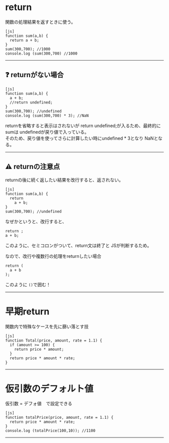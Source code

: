 # return
関数の処理結果を返すときに使う。  
~~~
[js]
function sum(a,b) {
  return a + b;
}
sum(300,700); //1000
console.log (sum(300,700) //1000
~~~
***

## ❓ returnがない場合
~~~
[js]
function sum(a,b) {
  a + b;
  //return undefined;
}
sum(300,700); //undefined
console.log (sum(300,700) * 3); //NaN
~~~
returnを省略すると表示はされないが return undefined;が入るため、最終的に sumは undefinedが戻り値で入っている。      
そのため、戻り値を使ってさらに計算したい時にundefined * 3となり NaNとなる。
***

## ⚠️ returnの注意点
returnの後に続く返したい結果を改行すると、返されない。
~~~
[js]
function sum(a,b) {
  return
    a + b;
}
sum(300,700); //undefined
~~~
なぜかというと、改行すると、
~~~
return ;
a + b;
~~~
このように、セミコロンがついて、return文は終了と JSが判断するため。

なので、改行や複数行の処理をreturnしたい場合
~~~
return (
  a + b
);
~~~
このように `()`で囲む！
***

# 早期return
関数内で特殊なケースを先に篩い落とす技 
~~~
[js]
function Total(price, amount, rate = 1.1) {
  if (amount >= 100) {
    return price * amount;
  }
  return price * amount * rate;
}
~~~
***

# 仮引数のデフォルト値
仮引数 = デフォ値　で設定できる
~~~
[js]
function totalPrice(price, amount, rate = 1.1) {
  return price * amount * rate;
}
console.log (totalPrice(100,10)); //1100
~~~
***

